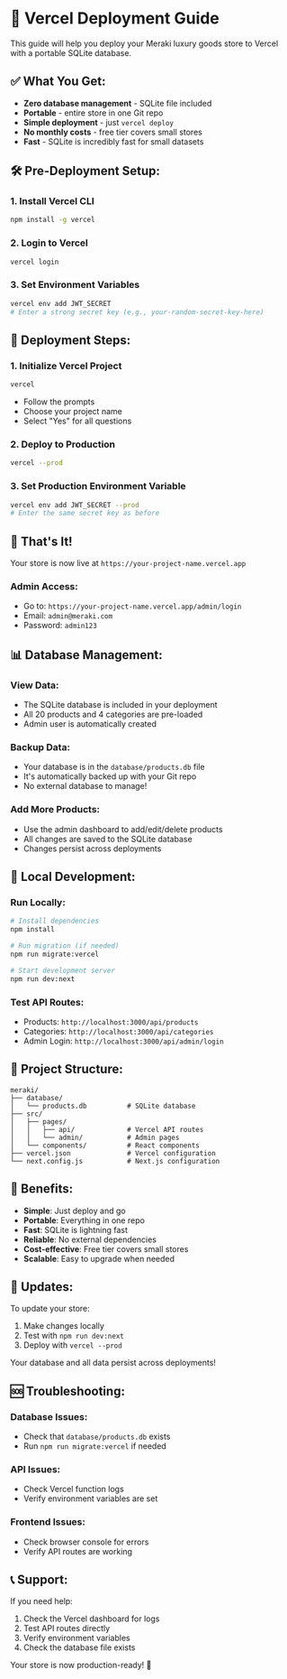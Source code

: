 # 🚀 Vercel Deployment Guide

This guide will help you deploy your Meraki luxury goods store to Vercel with a portable SQLite database.

## ✅ **What You Get:**
- **Zero database management** - SQLite file included
- **Portable** - entire store in one Git repo
- **Simple deployment** - just `vercel deploy`
- **No monthly costs** - free tier covers small stores
- **Fast** - SQLite is incredibly fast for small datasets

## 🛠️ **Pre-Deployment Setup:**

### 1. **Install Vercel CLI**
```bash
npm install -g vercel
```

### 2. **Login to Vercel**
```bash
vercel login
```

### 3. **Set Environment Variables**
```bash
vercel env add JWT_SECRET
# Enter a strong secret key (e.g., your-random-secret-key-here)
```

## 🚀 **Deployment Steps:**

### 1. **Initialize Vercel Project**
```bash
vercel
```
- Follow the prompts
- Choose your project name
- Select "Yes" for all questions

### 2. **Deploy to Production**
```bash
vercel --prod
```

### 3. **Set Production Environment Variable**
```bash
vercel env add JWT_SECRET --prod
# Enter the same secret key as before
```

## 🎯 **That's It!**

Your store is now live at `https://your-project-name.vercel.app`

### **Admin Access:**
- Go to: `https://your-project-name.vercel.app/admin/login`
- Email: `admin@meraki.com`
- Password: `admin123`

## 📊 **Database Management:**

### **View Data:**
- The SQLite database is included in your deployment
- All 20 products and 4 categories are pre-loaded
- Admin user is automatically created

### **Backup Data:**
- Your database is in the `database/products.db` file
- It's automatically backed up with your Git repo
- No external database to manage!

### **Add More Products:**
- Use the admin dashboard to add/edit/delete products
- All changes are saved to the SQLite database
- Changes persist across deployments

## 🔧 **Local Development:**

### **Run Locally:**
```bash
# Install dependencies
npm install

# Run migration (if needed)
npm run migrate:vercel

# Start development server
npm run dev:next
```

### **Test API Routes:**
- Products: `http://localhost:3000/api/products`
- Categories: `http://localhost:3000/api/categories`
- Admin Login: `http://localhost:3000/api/admin/login`

## 📁 **Project Structure:**
```
meraki/
├── database/
│   └── products.db          # SQLite database
├── src/
│   ├── pages/
│   │   ├── api/             # Vercel API routes
│   │   └── admin/           # Admin pages
│   └── components/          # React components
├── vercel.json              # Vercel configuration
└── next.config.js           # Next.js configuration
```

## 🎉 **Benefits:**

- **Simple**: Just deploy and go
- **Portable**: Everything in one repo
- **Fast**: SQLite is lightning fast
- **Reliable**: No external dependencies
- **Cost-effective**: Free tier covers small stores
- **Scalable**: Easy to upgrade when needed

## 🔄 **Updates:**

To update your store:
1. Make changes locally
2. Test with `npm run dev:next`
3. Deploy with `vercel --prod`

Your database and all data persist across deployments!

## 🆘 **Troubleshooting:**

### **Database Issues:**
- Check that `database/products.db` exists
- Run `npm run migrate:vercel` if needed

### **API Issues:**
- Check Vercel function logs
- Verify environment variables are set

### **Frontend Issues:**
- Check browser console for errors
- Verify API routes are working

## 📞 **Support:**

If you need help:
1. Check the Vercel dashboard for logs
2. Test API routes directly
3. Verify environment variables
4. Check the database file exists

Your store is now production-ready! 🎉
